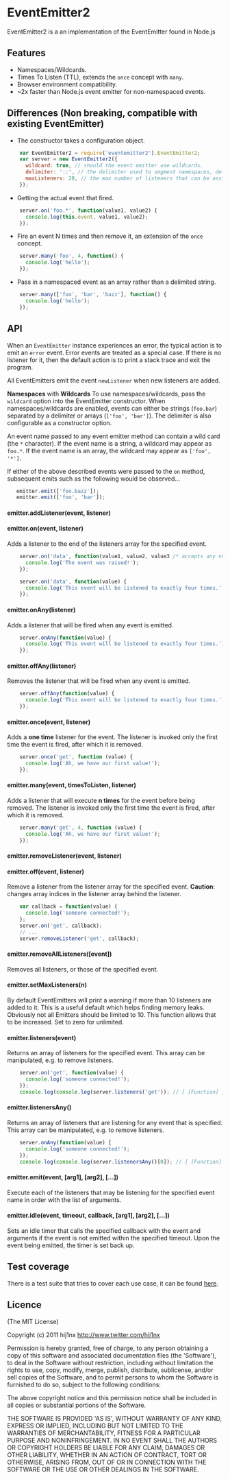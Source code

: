 # EventEmitter2

EventEmitter2 is a an implementation of the EventEmitter found in Node.js

## Features

 - Namespaces/Wildcards.
 - Times To Listen (TTL), extends the `once` concept with `many`.
 - Browser environment compatibility.
 - ~2x faster than Node.js event emitter for non-namespaced events.

## Differences (Non breaking, compatible with existing EventEmitter)

 - The constructor takes a configuration object.
 
```javascript
    var EventEmitter2 = require('eventemitter2').EventEmitter2;
    var server = new EventEmitter2({
      wildcard: true, // should the event emitter use wildcards.
      delimiter: '::', // the delimiter used to segment namespaces, defaults to `.`.
      maxListeners: 20, // the max number of listeners that can be assigned to an event, defaults to 10.
    });
```

 - Getting the actual event that fired.

```javascript
    server.on('foo.*', function(value1, value2) {
      console.log(this.event, value1, value2);
    });
```

 - Fire an event N times and then remove it, an extension of the `once` concept.

```javascript
    server.many('foo', 4, function() {
      console.log('hello');
    });
```

 - Pass in a namespaced event as an array rather than a delimited string.

```javascript
    server.many(['foo', 'bar', 'bazz'], function() {
      console.log('hello');
    });
```


## API

When an `EventEmitter` instance experiences an error, the typical action is
to emit an `error` event. Error events are treated as a special case.
If there is no listener for it, then the default action is to print a stack
trace and exit the program.

All EventEmitters emit the event `newListener` when new listeners are
added.


**Namespaces** with **Wildcards**
To use namespaces/wildcards, pass the `wildcard` option into the EventEmitter constructor.
When namespaces/wildcards are enabled, events can either be strings (`foo.bar`) separated
by a delimiter or arrays (`['foo', 'bar']`). The delimiter is also configurable as a 
constructor option.

An event name passed to any event emitter method can contain a wild card (the `*` character).
If the event name is a string, a wildcard may appear as `foo.*`. If the event name is an array, 
the wildcard may appear as `['foo', '*']`.

If either of the above described events were passed to the `on` method, subsequent emits such 
as the following would be observed...

```javascript
   emitter.emit(['foo.bazz']);
   emitter.emit(['foo', 'bar']);
```


#### emitter.addListener(event, listener)
#### emitter.on(event, listener)

Adds a listener to the end of the listeners array for the specified event.

```javascript
    server.on('data', function(value1, value2, value3 /* accepts any number of expected values... */) {
      console.log('The event was raised!');
    });
```

```javascript
    server.on('data', function(value) {
      console.log('This event will be listened to exactly four times.');
    });
```

#### emitter.onAny(listener)

Adds a listener that will be fired when any event is emitted.

```javascript
    server.onAny(function(value) {
      console.log('This event will be listened to exactly four times.');
    });
```

#### emitter.offAny(listener)

Removes the listener that will be fired when any event is emitted.

```javascript
    server.offAny(function(value) {
      console.log('This event will be listened to exactly four times.');
    });
```

#### emitter.once(event, listener)

Adds a **one time** listener for the event. The listener is invoked only the first time the event is fired, after which it is removed.

```javascript
    server.once('get', function (value) {
      console.log('Ah, we have our first value!');
    });
```

#### emitter.many(event, timesToListen, listener)

Adds a listener that will execute **n times** for the event before being removed. The listener is invoked only the first time the event is fired, after which it is removed.

```javascript
    server.many('get', 4, function (value) {
      console.log('Ah, we have our first value!');
    });
```


#### emitter.removeListener(event, listener)
#### emitter.off(event, listener)

Remove a listener from the listener array for the specified event. **Caution**: changes array indices in the listener array behind the listener.

```javascript
    var callback = function(value) {
      console.log('someone connected!');
    };
    server.on('get', callback);
    // ...
    server.removeListener('get', callback);
```


#### emitter.removeAllListeners([event])

Removes all listeners, or those of the specified event.


#### emitter.setMaxListeners(n)

By default EventEmitters will print a warning if more than 10 listeners are added to it. This is a useful default which helps finding memory leaks. Obviously not all Emitters should be limited to 10. This function allows that to be increased. Set to zero for unlimited.


#### emitter.listeners(event)

Returns an array of listeners for the specified event. This array can be manipulated, e.g. to remove listeners.

```javascript
    server.on('get', function(value) {
      console.log('someone connected!');
    });
    console.log(console.log(server.listeners('get')); // [ [Function] ]
```

#### emitter.listenersAny()

Returns an array of listeners that are listening for any event that is specified. This array can be manipulated, e.g. to remove listeners.

```javascript
    server.onAny(function(value) {
      console.log('someone connected!');
    });
    console.log(console.log(server.listenersAny()[0]); // [ [Function] ] // someone connected!
```

#### emitter.emit(event, [arg1], [arg2], [...])

Execute each of the listeners that may be listening for the specified event name in order with the list of arguments.

#### emitter.idle(event, timeout, callback, [arg1], [arg2], [...])

Sets an idle timer that calls the specified callback with the event and arguments if the event is not emitted within the specified timeout.  Upon the event being emitted, the timer is set back up.

## Test coverage

There is a test suite that tries to cover each use case, it can be found <a href="https://github.com/hij1nx/EventEmitter2/tree/master/test">here</a>.

## Licence

(The MIT License)

Copyright (c) 2011 hij1nx <http://www.twitter.com/hij1nx>

Permission is hereby granted, free of charge, to any person obtaining a copy of this software and associated documentation files (the 'Software'), to deal in the Software without restriction, including without limitation the rights to use, copy, modify, merge, publish, distribute, sublicense, and/or sell copies of the Software, and to permit persons to whom the Software is furnished to do so, subject to the following conditions:

The above copyright notice and this permission notice shall be included in all copies or substantial portions of the Software.

THE SOFTWARE IS PROVIDED 'AS IS', WITHOUT WARRANTY OF ANY KIND, EXPRESS OR IMPLIED, INCLUDING BUT NOT LIMITED TO THE WARRANTIES OF MERCHANTABILITY, FITNESS FOR A PARTICULAR PURPOSE AND NONINFRINGEMENT. IN NO EVENT SHALL THE AUTHORS OR COPYRIGHT HOLDERS BE LIABLE FOR ANY CLAIM, DAMAGES OR OTHER LIABILITY, WHETHER IN AN ACTION OF CONTRACT, TORT OR OTHERWISE, ARISING FROM, OUT OF OR IN CONNECTION WITH THE SOFTWARE OR THE USE OR OTHER DEALINGS IN THE SOFTWARE.
